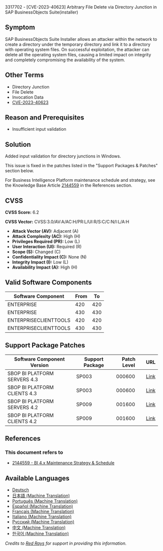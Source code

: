 3317702 - [CVE-2023-40623] Arbitrary File Delete via Directory Junction in SAP BusinessObjects Suite(installer)

## Symptom

SAP BusinessObjects Suite Installer allows an attacker within the network to create a directory under the temporary directory and link it to a directory with operating system files. On successful exploitation, the attacker can delete all the operating system files, causing a limited impact on integrity and completely compromising the availability of the system.

## Other Terms

- Directory Junction
- File Delete
- Invocation Data
- [CVE-2023-40623](https://www.cve.org/CVERecord?id=CVE-2023-40623)

## Reason and Prerequisites

- Insufficient input validation

## Solution

Added input validation for directory junctions in Windows.

This issue is fixed in the patches listed in the "Support Packages & Patches" section below.

For Business Intelligence Platform maintenance schedule and strategy, see the Knowledge Base Article [2144559](https://me.sap.com/notes/2144559) in the References section.

## CVSS

**CVSS Score:** 6.2

**CVSS Vector:** CVSS:3.0/AV:A/AC:H/PR:L/UI:R/S:C/C:N/I:L/A:H

- **Attack Vector (AV):** Adjacent (A)
- **Attack Complexity (AC):** High (H)
- **Privileges Required (PR):** Low (L)
- **User Interaction (UI):** Required (R)
- **Scope (S):** Changed (C)
- **Confidentiality Impact (C):** None (N)
- **Integrity Impact (I):** Low (L)
- **Availability Impact (A):** High (H)

## Valid Software Components

| Software Component        | From | To  |
|---------------------------|------|-----|
| ENTERPRISE                | 420  | 420 |
| ENTERPRISE                | 430  | 430 |
| ENTERPRISECLIENTTOOLS     | 420  | 420 |
| ENTERPRISECLIENTTOOLS     | 430  | 430 |

## Support Package Patches

| Software Component Version          | Support Package | Patch Level | URL                                                                                                                                                                               |
|-------------------------------------|------------------|-------------|-----------------------------------------------------------------------------------------------------------------------------------------------------------------------------------|
| SBOP BI PLATFORM SERVERS 4.3         | SP003            | 000600      | [Link](https://me.sap.com/softwarecenter/template/products/_APP=00200682500000001943&_EVENT=DISPHIER&HEADER=Y&FUNCTIONBAR=N&EVENT=TREE&NE=NAVIGATE&ENR=73555000100200006622&V=MAINT) |
| SBOP BI PLATFORM CLIENTS 4.3         | SP003            | 000600      | [Link](https://me.sap.com/softwarecenter/template/products/_APP=00200682500000001943&_EVENT=DISPHIER&HEADER=Y&FUNCTIONBAR=N&EVENT=TREE&NE=NAVIGATE&ENR=73555000100200006852&V=MAINT) |
| SBOP BI PLATFORM SERVERS 4.2         | SP009            | 001600      | [Link](https://me.sap.com/softwarecenter/template/products/_APP=00200682500000001943&_EVENT=DISPHIER&HEADER=Y&FUNCTIONBAR=N&EVENT=TREE&NE=NAVIGATE&ENR=73555000100200001041&V=MAINT) |
| SBOP BI PLATFORM CLIENTS 4.2         | SP009            | 001600      | [Link](https://me.sap.com/softwarecenter/template/products/_APP=00200682500000001943&_EVENT=DISPHIER&HEADER=Y&FUNCTIONBAR=N&EVENT=TREE&NE=NAVIGATE&ENR=73555000100200001671&V=MAINT) |

## References

### This document refers to

- [2144559 - BI 4.x Maintenance Strategy & Schedule](https://me.sap.com/notes/2144559)

## Available Languages

- [Deutsch](https://me.sap.com/notes/0003317702/D)
- [日本語 (Machine Translation)](https://me.sap.com/notes/0003317702/J)
- [Português (Machine Translation)](https://me.sap.com/notes/0003317702/P)
- [Español (Machine Translation)](https://me.sap.com/notes/0003317702/S)
- [Français (Machine Translation)](https://me.sap.com/notes/0003317702/F)
- [Italiano (Machine Translation)](https://me.sap.com/notes/0003317702/I)
- [Русский (Machine Translation)](https://me.sap.com/notes/0003317702/R)
- [中文 (Machine Translation)](https://me.sap.com/notes/0003317702/1)
- [한국어 (Machine Translation)](https://me.sap.com/notes/0003317702/3)

*Credits to [Red Rays](https://redrays.io) for support in providing this information.*